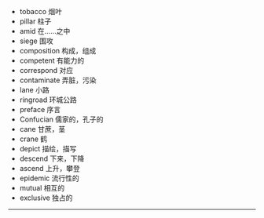 - tobacco  烟叶
- pillar  柱子
- amid  在……之中
- siege  围攻
- composition  构成，组成
- competent  有能力的
- correspond  对应
- contaminate  弄脏，污染
- lane  小路
- ringroad  环城公路
- preface  序言
- Confucian  儒家的，孔子的
- cane  甘蔗，茎
- crane  鹤
- depict  描绘，描写
- descend  下来，下降
- ascend  上升，攀登
- epidemic  流行性的
- mutual  相互的
- exclusive  独占的
---
